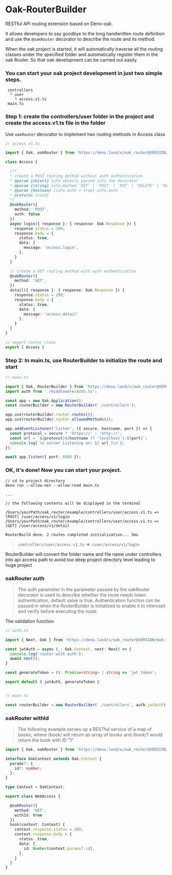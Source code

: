 # Oak-RouterBuilder

RESTful API routing extension based on Deno-oak.

It allows developers to say goodbye to the long handwritten route definition and use the `@oakRouter` decorator to describe the route and its method.

When the oak project is started, it will automatically traverse all the routing classes under the specified folder and automatically register them in the oak Router. So that oak development can be carried out easily.

### You can start your oak project development in just two simple steps.
```
 controllers
  └ user
    └ access.v1.ts
 main.ts
```

### Step 1: create the controllers/user folder in the project and create the access.v1.ts file in the folder
Use `oakRouter` decorator to implement two routing methods in Access class

```typescript
// access.v1.ts

import { Oak, oakRouter } from 'https://deno.land/x/oak_router@VERSION/mod.ts';

class Access {

  /**
  * create a POST routing method without auth authentication
  * @param {object} info objects passed into the decorator
  * @param {string} info.method 'GET' | 'POST' | 'PUT' | 'DELETE' | 'HEAD' | 'OPTIONS' | 'PATCH'
  * @param {boolean} [info.auth = true] info.auth
  * @returns {void}
  */
  @oakRouter({
    method: 'POST',
    auth: false
  })
  async login({ response }: { response: Oak.Response }) {
    response.status = 200;
    response.body = {
      status: true,
      data: {
        message: 'access.login',
      },
    }
  }

  // create a GET routing method with auth authentication
  @oakRouter({
    method: 'GET',
  })
  detail({ response }: { response: Oak.Response }) {
    response.status = 200;
    response.body = {
      status: true,
      data: {
        message: 'access.detail'
      },
    }
  }
}

// export router class
export { Access }
```

### Step 2: In main.ts, use RouterBuilder to initialize the route and start

```typescript
// main.ts

import { Oak, RouterBuilder } from 'https://deno.land/x/oak_router@VERSION/mod.ts';
import auth from './middleware/auth.ts';

const app = new Oak.Application();
const routerBuilder = new RouterBuilder('./controllers');

app.use(routerBuilder.router.routes());
app.use(routerBuilder.router.allowedMethods());

app.addEventListener('listen', ({ secure, hostname, port }) => {
  const protocol = secure ? 'https://' : 'http://';
  const url = `${protocol}${hostname ?? 'localhost'}:${port}`;
  console.log(`\n server Listening on: ${ url }\n`);
});

await app.listen({ port: 8080 });

```

### OK, it's done! Now you can start your project.

```
// cd to project directory
deno run --allow-net --allow-read main.ts

...

// the following contents will be displayed in the terminal

/Users/yourPath/oak_router/example/controllers/user/access.v1.ts => [POST] /user/access/v1/login
/Users/yourPath/oak_router/example/controllers/user/access.v1.ts => [GET] /user/access/v1/detail

RouterBuild done. 2 routes completed initialization... 3ms
```

> `controllers/user/access.v1.ts` => `/user/access/v1/login`

RouterBuilder will convert the folder name and file name under controllers into api access path to avoid too deep project directory level leading to huge project

### oakRouter auth
>The auth parameter in the parameter passed by the oakRouter decorator is used to describe whether the route needs token authentication, default value is true. Authentication function can be passed in when the RouterBuilder is initialized to enable it to intercept and verify before executing the route.

The validation function
```typescript
// auth.ts

import { Next, Oak } from 'https://deno.land/x/oak_router@VERSION/mod.ts';

const jwtAuth = async (_: Oak.Context, next: Next) => {
  console.log('router with auth');
  await next();
}

const generateToken = (): Promise<string> | string => 'jwt token';

export default { jwtAuth, generateToken }


// main.ts

const routerBuilder = new RouterBuilder('./controllers', auth.jwtAuth);
```

### oakRouter withId
>The following example serves up a RESTful service of a map of books, where /book/ will return an array of books and /book/1 would return the book with ID "1"

```typescript
import { Oak, oakRouter } from 'https://deno.land/x/oak_router@VERSION/mod.ts';

interface OakContext extends Oak.Context {
  params?: {
    id?: number;
  };
}

type Context = OakContext;

export class WebAccess {

  @oakRouter({
    method: 'GET',
    withId: true
  })
  book(context: Context) {
    context.response.status = 200;
    context.response.body = {
      status: true,
      data: {
        id: Number(context.params?.id),
      },
    }
  }
}
```
